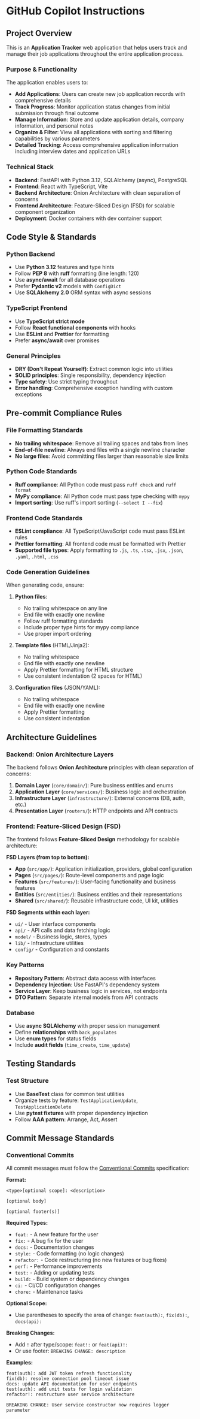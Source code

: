 # GitHub Copilot Instructions

## Project Overview
This is an **Application Tracker** web application that helps users track and manage their job applications throughout the entire application process.

### Purpose & Functionality
The application enables users to:
- **Add Applications**: Users can create new job application records with comprehensive details
- **Track Progress**: Monitor application status changes from initial submission through final outcome
- **Manage Information**: Store and update application details, company information, and personal notes
- **Organize & Filter**: View all applications with sorting and filtering capabilities by various parameters
- **Detailed Tracking**: Access comprehensive application information including interview dates and application URLs


### Technical Stack
- **Backend**: FastAPI with Python 3.12, SQLAlchemy (async), PostgreSQL
- **Frontend**: React with TypeScript, Vite
- **Backend Architecture**: Onion Architecture with clean separation of concerns
- **Frontend Architecture**: Feature-Sliced Design (FSD) for scalable component organization
- **Deployment**: Docker containers with dev container support

## Code Style & Standards

### Python Backend
- Use **Python 3.12** features and type hints
- Follow **PEP 8** with **ruff** formatting (line length: 120)
- Use **async/await** for all database operations
- Prefer **Pydantic v2** models with `ConfigDict`
- Use **SQLAlchemy 2.0** ORM syntax with async sessions

### TypeScript Frontend
- Use **TypeScript strict mode**
- Follow **React functional components** with hooks
- Use **ESLint** and **Prettier** for formatting
- Prefer **async/await** over promises

### General Principles
- **DRY (Don't Repeat Yourself)**: Extract common logic into utilities
- **SOLID principles**: Single responsibility, dependency injection
- **Type safety**: Use strict typing throughout
- **Error handling**: Comprehensive exception handling with custom exceptions

## Pre-commit Compliance Rules

### File Formatting Standards
- **No trailing whitespace**: Remove all trailing spaces and tabs from lines
- **End-of-file newline**: Always end files with a single newline character
- **No large files**: Avoid committing files larger than reasonable size limits

### Python Code Standards
- **Ruff compliance**: All Python code must pass `ruff check` and `ruff format`
- **MyPy compliance**: All Python code must pass type checking with `mypy`
- **Import sorting**: Use ruff's import sorting (`--select I --fix`)

### Frontend Code Standards
- **ESLint compliance**: All TypeScript/JavaScript code must pass ESLint rules
- **Prettier formatting**: All frontend code must be formatted with Prettier
- **Supported file types**: Apply formatting to `.js`, `.ts`, `.tsx`, `.jsx`, `.json`, `.yaml`, `.html`, `.css`

### Code Generation Guidelines
When generating code, ensure:

1. **Python files**:
   - No trailing whitespace on any line
   - End file with exactly one newline
   - Follow ruff formatting standards
   - Include proper type hints for mypy compliance
   - Use proper import ordering

2. **Template files** (HTML/Jinja2):
   - No trailing whitespace
   - End file with exactly one newline
   - Apply Prettier formatting for HTML structure
   - Use consistent indentation (2 spaces for HTML)

3. **Configuration files** (JSON/YAML):
   - No trailing whitespace
   - End file with exactly one newline
   - Apply Prettier formatting
   - Use consistent indentation

## Architecture Guidelines

### Backend: Onion Architecture Layers
The backend follows **Onion Architecture** principles with clean separation of concerns:

1. **Domain Layer** (`core/domain/`): Pure business entities and enums
2. **Application Layer** (`core/services/`): Business logic and orchestration
3. **Infrastructure Layer** (`infrastructure/`): External concerns (DB, auth, etc.)
4. **Presentation Layer** (`routers/`): HTTP endpoints and API contracts

### Frontend: Feature-Sliced Design (FSD)
The frontend follows **Feature-Sliced Design** methodology for scalable architecture:

**FSD Layers (from top to bottom):**
- **App** (`src/app/`): Application initialization, providers, global configuration
- **Pages** (`src/pages/`): Route-level components and page logic
- **Features** (`src/features/`): User-facing functionality and business features
- **Entities** (`src/entities/`): Business entities and their representations
- **Shared** (`src/shared/`): Reusable infrastructure code, UI kit, utilities

**FSD Segments within each layer:**
- `ui/` - User interface components
- `api/` - API calls and data fetching logic
- `model/` - Business logic, stores, types
- `lib/` - Infrastructure utilities
- `config/` - Configuration and constants

### Key Patterns
- **Repository Pattern**: Abstract data access with interfaces
- **Dependency Injection**: Use FastAPI's dependency system
- **Service Layer**: Keep business logic in services, not endpoints
- **DTO Pattern**: Separate internal models from API contracts

### Database
- Use **async SQLAlchemy** with proper session management
- Define **relationships** with `back_populates`
- Use **enum types** for status fields
- Include **audit fields** (`time_create`, `time_update`)

## Testing Standards

### Test Structure
- Use **BaseTest** class for common test utilities
- Organize tests by feature: `TestApplicationUpdate`, `TestApplicationDelete`
- Use **pytest fixtures** with proper dependency injection
- Follow **AAA pattern**: Arrange, Act, Assert

## Commit Message Standards

### Conventional Commits
All commit messages must follow the [Conventional Commits](https://www.conventionalcommits.org/en/v1.0.0/) specification:

**Format:**
```
<type>[optional scope]: <description>

[optional body]

[optional footer(s)]
```

**Required Types:**
- `feat:` - A new feature for the user
- `fix:` - A bug fix for the user
- `docs:` - Documentation changes
- `style:` - Code formatting (no logic changes)
- `refactor:` - Code restructuring (no new features or bug fixes)
- `perf:` - Performance improvements
- `test:` - Adding or updating tests
- `build:` - Build system or dependency changes
- `ci:` - CI/CD configuration changes
- `chore:` - Maintenance tasks

**Optional Scope:**
- Use parentheses to specify the area of change: `feat(auth):`, `fix(db):`, `docs(api):`

**Breaking Changes:**
- Add `!` after type/scope: `feat!:` or `feat(api)!:`
- Or use footer: `BREAKING CHANGE: description`

**Examples:**
```
feat(auth): add JWT token refresh functionality
fix(db): resolve connection pool timeout issue
docs: update API documentation for user endpoints
test(auth): add unit tests for login validation
refactor!: restructure user service architecture

BREAKING CHANGE: User service constructor now requires logger parameter
```
